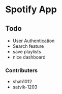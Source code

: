 # Spotify App 

## Todo
  - User Authentication
  - Search feature
  - save playlists
  - nice dashboard

### Contributers
  - shah1012
  - satvik-1203
